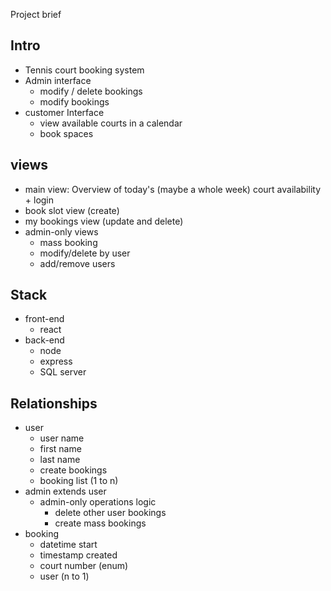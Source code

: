 Project brief

## Intro

- Tennis court booking system
- Admin interface
  - modify / delete bookings
  - modify bookings
- customer Interface
  - view available courts in a calendar
  - book spaces

## views

- main view: Overview of today's (maybe a whole week) court availability + login
- book slot view (create)
- my bookings view (update and delete)
- admin-only views
  - mass booking
  - modify/delete by user
  - add/remove users

## Stack

- front-end
  - react
- back-end
  - node
  - express
  - SQL server

## Relationships

- user
  - user name
  - first name
  - last name
  - create bookings
  - booking list (1 to n)
- admin extends user
  - admin-only operations logic
    - delete other user bookings
    - create mass bookings
- booking
  - datetime start
  - timestamp created
  - court number (enum)
  - user (n to 1)
